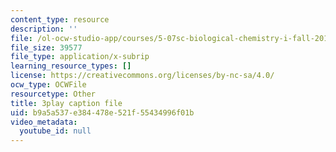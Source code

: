 ```yaml
---
content_type: resource
description: ''
file: /ol-ocw-studio-app/courses/5-07sc-biological-chemistry-i-fall-2013/b9a5a537e384478e521f55434996f01b_bmnKAp3EZ5o.srt
file_size: 39577
file_type: application/x-subrip
learning_resource_types: []
license: https://creativecommons.org/licenses/by-nc-sa/4.0/
ocw_type: OCWFile
resourcetype: Other
title: 3play caption file
uid: b9a5a537-e384-478e-521f-55434996f01b
video_metadata:
  youtube_id: null
---
```

